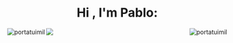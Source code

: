 <h1 align='center'>Hi , I'm Pablo:</h1>

<p><img align="left" src="https://github-readme-stats.vercel.app/api?username=portaTuimil&theme=dark&show_icons=true&hide_border=true&count_private=true" alt="portatuimil" /></p>
<p><img align="right" src="https://github-readme-stats.vercel.app/api/top-langs/?username=portaTuimil&theme=dark&show_icons=true&hide_border=true&layout=compact" alt="portatuimil" /></p>

<a href="https://visitcount.itsvg.in"> <img src="https://visitcount.itsvg.in/api?id=portaTuimil&label=Profile%20Views&color=12&icon=2&pretty=false" /> </a>

<!--<p><img align="right" src="https://github-readme-streak-stats.herokuapp.com/?user=portaTuimil&theme=dark&hide_border=true" alt="portatuimil" /></p>-->
